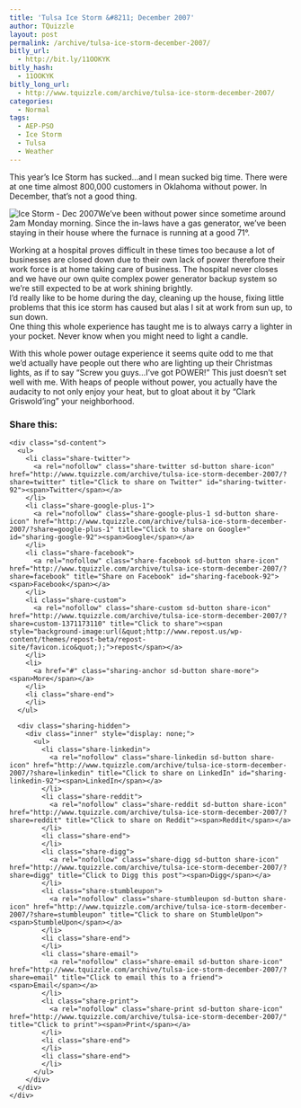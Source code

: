 ```yaml
---
title: 'Tulsa Ice Storm &#8211; December 2007'
author: TQuizzle
layout: post
permalink: /archive/tulsa-ice-storm-december-2007/
bitly_url:
  - http://bit.ly/11OOKYK
bitly_hash:
  - 11OOKYK
bitly_long_url:
  - http://www.tquizzle.com/archive/tulsa-ice-storm-december-2007/
categories:
  - Normal
tags:
  - AEP-PSO
  - Ice Storm
  - Tulsa
  - Weather
---
```

<img class="alignleft instant" src="http://i0.wp.com/d.yimg.com/us.yimg.com/p/ap/20071210/capt.3f331419bd2344c1b6c7659a9e19f8ab.winter_storm_okokl102.jpg" alt="" data-recalc-dims="1" />This year&#8217;s Ice Storm has sucked&#8230;and I mean sucked big time. There were at one time almost 800,000 customers in Oklahoma without power. In December, that&#8217;s not a good thing.

<img class="alignright instant" src="http://i2.wp.com/farm3.static.flickr.com/2230/2101166345_f8900c5be9_m_d.jpg" alt="Ice Storm - Dec 2007" data-recalc-dims="1" />We&#8217;ve been without power since sometime around 2am Monday morning. Since the in-laws have a gas generator, we&#8217;ve been staying in their house where the furnace is running at a good 71&deg;.

Working at a hospital proves difficult in these times too because a lot of businesses are closed down due to their own lack of power therefore their work force is at home taking care of business. The hospital never closes and we have our own quite complex power generator backup system so we&#8217;re still expected to be at work shining brightly.  
<img class="alignleft instant" src="http://i2.wp.com/farm3.static.flickr.com/2396/2101163903_4b2ac6a767_m_d.jpg" alt="" data-recalc-dims="1" />I&#8217;d really like to be home during the day, cleaning up the house, fixing little problems that this ice storm has caused but alas I sit at work from sun up, to sun down.  
One thing this whole experience has taught me is to always carry a lighter in your pocket. Never know when you might need to light a candle.

<img class="alignright instant" src="http://tbn0.google.com/images?q=tbn:fBbFP47UrlmYpM:http://static.flickr.com/140/319250967_c049c6a91a.jpg" alt="" />With this whole power outage experience it seems quite odd to me that we&#8217;d actually have people out there who are lighting up their Christmas lights, as if to say &#8220;Screw you guys&#8230;I&#8217;ve got POWER!&#8221; This just doesn&#8217;t set well with me. With heaps of people without power, you actually have the audacity to not only enjoy your heat, but to gloat about it by &#8220;Clark Griswold&#8217;ing&#8221; your neighborhood.

<div class="sharedaddy sd-sharing-enabled">
  <div class="robots-nocontent sd-block sd-social sd-social-icon-text sd-sharing">
    <h3 class="sd-title">
      Share this:
    </h3>
    
    <div class="sd-content">
      <ul>
        <li class="share-twitter">
          <a rel="nofollow" class="share-twitter sd-button share-icon" href="http://www.tquizzle.com/archive/tulsa-ice-storm-december-2007/?share=twitter" title="Click to share on Twitter" id="sharing-twitter-92"><span>Twitter</span></a>
        </li>
        <li class="share-google-plus-1">
          <a rel="nofollow" class="share-google-plus-1 sd-button share-icon" href="http://www.tquizzle.com/archive/tulsa-ice-storm-december-2007/?share=google-plus-1" title="Click to share on Google+" id="sharing-google-92"><span>Google</span></a>
        </li>
        <li class="share-facebook">
          <a rel="nofollow" class="share-facebook sd-button share-icon" href="http://www.tquizzle.com/archive/tulsa-ice-storm-december-2007/?share=facebook" title="Share on Facebook" id="sharing-facebook-92"><span>Facebook</span></a>
        </li>
        <li class="share-custom">
          <a rel="nofollow" class="share-custom sd-button share-icon" href="http://www.tquizzle.com/archive/tulsa-ice-storm-december-2007/?share=custom-1371173110" title="Click to share"><span style="background-image:url(&quot;http://www.repost.us/wp-content/themes/repost-beta/repost-site/favicon.ico&quot;);">repost</span></a>
        </li>
        <li>
          <a href="#" class="sharing-anchor sd-button share-more"><span>More</span></a>
        </li>
        <li class="share-end">
        </li>
      </ul>
      
      <div class="sharing-hidden">
        <div class="inner" style="display: none;">
          <ul>
            <li class="share-linkedin">
              <a rel="nofollow" class="share-linkedin sd-button share-icon" href="http://www.tquizzle.com/archive/tulsa-ice-storm-december-2007/?share=linkedin" title="Click to share on LinkedIn" id="sharing-linkedin-92"><span>LinkedIn</span></a>
            </li>
            <li class="share-reddit">
              <a rel="nofollow" class="share-reddit sd-button share-icon" href="http://www.tquizzle.com/archive/tulsa-ice-storm-december-2007/?share=reddit" title="Click to share on Reddit"><span>Reddit</span></a>
            </li>
            <li class="share-end">
            </li>
            <li class="share-digg">
              <a rel="nofollow" class="share-digg sd-button share-icon" href="http://www.tquizzle.com/archive/tulsa-ice-storm-december-2007/?share=digg" title="Click to Digg this post"><span>Digg</span></a>
            </li>
            <li class="share-stumbleupon">
              <a rel="nofollow" class="share-stumbleupon sd-button share-icon" href="http://www.tquizzle.com/archive/tulsa-ice-storm-december-2007/?share=stumbleupon" title="Click to share on StumbleUpon"><span>StumbleUpon</span></a>
            </li>
            <li class="share-end">
            </li>
            <li class="share-email">
              <a rel="nofollow" class="share-email sd-button share-icon" href="http://www.tquizzle.com/archive/tulsa-ice-storm-december-2007/?share=email" title="Click to email this to a friend"><span>Email</span></a>
            </li>
            <li class="share-print">
              <a rel="nofollow" class="share-print sd-button share-icon" href="http://www.tquizzle.com/archive/tulsa-ice-storm-december-2007/" title="Click to print"><span>Print</span></a>
            </li>
            <li class="share-end">
            </li>
            <li class="share-end">
            </li>
          </ul>
        </div>
      </div>
    </div>
  </div>
</div>